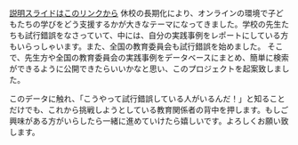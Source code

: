 [説明スライドはこのリンクから](https://docs.google.com/presentation/d/1UuOD49tELXyHHB1Ea7qLhdMo1jD33wfZlCnYeymxq58/edit?usp=sharing)
休校の長期化により、オンラインの環境で子どもたちの学びをどう支援するかが大きなテーマになってきました。学校の先生たちも試行錯誤をなさっていて、中には、自分の実践事例をレポートにしている方もいらっしゃいます。また、全国の教育委員会も試行錯誤を始めました。
そこで、先生方や全国の教育委員会の実践事例をデータベースにまとめ、簡単に検索ができるように公開できたらいいかなと思い、このプロジェクトを起案致しました。

このデータに触れ、「こうやって試行錯誤している人がいるんだ！」と知ることだけでも、これから挑戦しようとしている教育関係者の背中を押します。もしご興味がある方がいらしたら一緒に進めていけたら嬉しいです。よろしくお願い致します。
